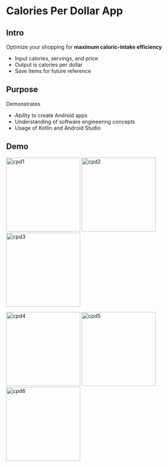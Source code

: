 # Calories Per Dollar App
## Intro
Optimize your shopping for **maximum caloric-intake efficiency**
- Input calories, servings, and price
- Output is calories per dollar
- Save items for future reference

## Purpose
Demonstrates
- Ability to create Android apps
- Understanding of software engineering concepts
- Usage of Kotlin and Android Studio

## Demo
<img src="https://www.nathanjchan.com/images/calories-per-dollar-app1.jpg" alt="cpd1" width="200"/> <img src="https://www.nathanjchan.com/images/calories-per-dollar-app2.jpg" alt="cpd2" width="200"/> <img src="https://www.nathanjchan.com/images/calories-per-dollar-app3.jpg" alt="cpd3" width="200"/>

<img src="https://www.nathanjchan.com/images/calories-per-dollar-app4.jpg" alt="cpd4" width="200"/> <img src="https://www.nathanjchan.com/images/calories-per-dollar-app5.jpg" alt="cpd5" width="200"/> <img src="https://www.nathanjchan.com/images/calories-per-dollar-app6.jpg" alt="cpd6" width="200"/> 
